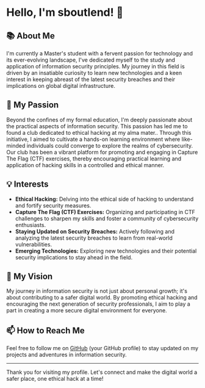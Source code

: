 # Hello, I'm sboutlend! 👋

## 📚 About Me
I'm currently a Master's student with a fervent passion for technology and its ever-evolving landscape, 
I've dedicated myself to the study and application of information security principles. My journey in this field is driven by an insatiable curiosity to learn new technologies and a keen interest in keeping abreast of the latest security breaches and their implications on global digital infrastructure.

## 🌟 My Passion
Beyond the confines of my formal education, I'm deeply passionate about the practical aspects of information security. This passion has led me to found a club dedicated to ethical hacking at my alma mater.. 
Through this initiative, I aimed to cultivate a hands-on learning environment where like-minded individuals could converge to explore the realms of cybersecurity. Our club has been a vibrant platform for promoting and engaging in Capture The Flag (CTF) exercises, thereby encouraging practical learning and application of hacking skills in a controlled and ethical manner.

## 💡 Interests
- **Ethical Hacking:** Delving into the ethical side of hacking to understand and fortify security measures.
- **Capture The Flag (CTF) Exercises:** Organizing and participating in CTF challenges to sharpen my skills and foster a community of cybersecurity enthusiasts.
- **Staying Updated on Security Breaches:** Actively following and analyzing the latest security breaches to learn from real-world vulnerabilities.
- **Emerging Technologies:** Exploring new technologies and their potential security implications to stay ahead in the field.

## 🚀 My Vision
My journey in information security is not just about personal growth; it's about contributing to a safer digital world. By promoting ethical hacking and encouraging the next generation of security professionals, 
I aim to play a part in creating a more secure digital environment for everyone.

## 📫 How to Reach Me
Feel free to follow me on [GitHub](#) (your GitHub profile) to stay updated on my projects and adventures in information security.

---

Thank you for visiting my profile. Let's connect and make the digital world a safer place, one ethical hack at a time!

